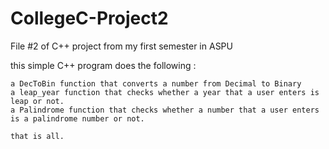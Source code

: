 # CollegeC-Project2
File #2 of C++ project from my first semester in ASPU

this simple C++ program does the following : 

    a DecToBin function that converts a number from Decimal to Binary
    a leap_year function that checks whether a year that a user enters is leap or not.
    a Palindrome function that checks whether a number that a user enters is a palindrome number or not.
    
    that is all. 
